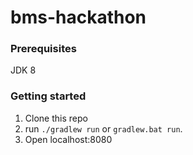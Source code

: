 # bms-hackathon
### Prerequisites
JDK 8

### Getting started
1. Clone this repo
2. run `./gradlew run` or `gradlew.bat run`.
3. Open localhost:8080
